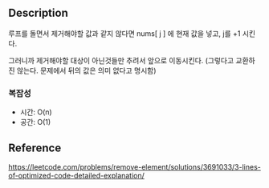 ## Description
루프를 돌면서 제거해야할 값과 같지 않다면 nums[ j ] 에 현재 값을 넣고, j를 +1 시킨다.

그러니까 제거해야할 대상이 아닌것들만 추려서 앞으로 이동시킨다. (그렇다고 교환하진 않는다. 문제에서 뒤의 값은 의미 없다고 명시함)



### 복잡성
- 시간: O(n)
- 공간: O(1)


## Reference
https://leetcode.com/problems/remove-element/solutions/3691033/3-lines-of-optimized-code-detailed-explanation/
